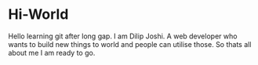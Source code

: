 # Hi-World
Hello learning git after long gap.
I am Dilip Joshi. A web developer who wants to build new things to world and people can utilise those.
So thats all about me I am ready to go.

